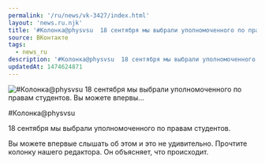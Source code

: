 ```yaml
---
permalink: '/ru/news/vk-3427/index.html'
layout: 'news.ru.njk'
title: '#Колонка@physvsu  18 сентября мы выбрали уполномоченного по правам студентов. Вы можете впервы'
source: ВКонтакте
tags:
  - news_ru
description: '#Колонка@physvsu  18 сентября мы выбрали уполномоченного по правам студентов. Вы можете впервы…'
updatedAt: 1474624871
---
```

![#Колонка@physvsu  18 сентября мы выбрали уполномоченного по правам студентов. Вы можете впервы…](https://sun9-27.userapi.com/impf/c604625/v604625484/86a1/h_TZ_RbDD8Y.jpg?size=1080x607&quality=96&proxy=1&sign=13b1e5e9e08f1ad1adcb973e96d9ace7&c_uniq_tag=4J67hD8BygrQyWl9Z7-ykA6P6SEt7iEmYjKgG76MelI&type=album)

#Колонка@physvsu

18 сентября мы выбрали уполномоченного по правам студентов.

Вы можете впервые слышать об этом и это не удивительно. Прочтите колонку нашего редактора. Он объясняет, что происходит.
